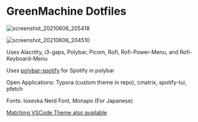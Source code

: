 # GreenMachine Dotfiles

![screenshot_20210606_205418](https://user-images.githubusercontent.com/79222678/121023596-6bdfe800-c771-11eb-86c5-4fac2e8082d3.png)

![screenshot_20210606_204510](https://user-images.githubusercontent.com/79222678/121023601-6d111500-c771-11eb-88cc-b047f7d6cfc3.png)

Uses Alacritty, i3-gaps, Polybar, Picom, Rofi, Rofi-Power-Menu, and Rofi-Keyboard-Menu

Uses [polybar-spotify](https://github.com/Jvanrhijn/polybar-spotify) for Spotify in polybar

Open Applications: Typora (custom theme in repo), cmatrix, spotify-tui, pfetch

Fonts: Iosevka Nerd Font, Monapo (For Japanese)

[Matching VSCode Theme also available](https://github.com/ablazingeboy/GreenMachine-VSCode)

